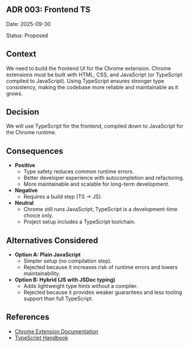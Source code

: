 ## ADR 003: Frontend TS
Date: 2025-09-30

Status: Proposed

## Context
We need to build the frontend UI for the Chrome extension. Chrome extensions must be built with HTML, CSS, and JavaScript (or TypeScript compiled to JavaScript). Using TypeScript ensures stronger type consistency, making the codebase more reliable and maintainable as it grows.

## Decision
We will use TypeScript for the frontend, compiled down to JavaScript for the Chrome runtime.

## Consequences
- **Positive**
  - Type safety reduces common runtime errors.
  - Better developer experience with autocompletion and refactoring.
  - More maintainable and scalable for long-term development.
- **Negative**
  - Requires a build step (TS → JS).
- **Neutral**
  - Chrome still runs JavaScript; TypeScript is a development-time choice only.
  - Project setup includes a TypeScript toolchain.

## Alternatives Considered
- **Option A: Plain JavaScript**
  - Simpler setup (no compilation step).
  - Rejected because it increases risk of runtime errors and lowers maintainability.
- **Option B: Hybrid (JS with JSDoc typing)**
  - Adds lightweight type hints without a compiler.
  - Rejected because it provides weaker guarantees and less tooling support than full TypeScript.

## References
- [Chrome Extension Documentation](https://developer.chrome.com/docs/extensions)
- [TypeScript Handbook](https://www.typescriptlang.org/docs/)
